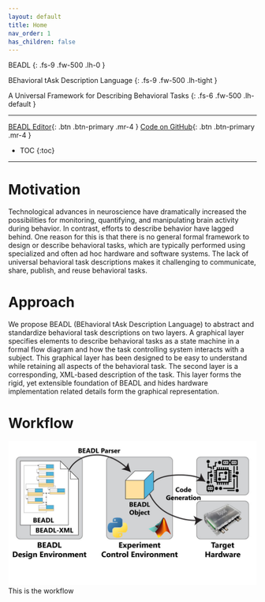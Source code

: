 ```yaml
---
layout: default
title: Home
nav_order: 1
has_children: false
---
```

BEADL
{: .fs-9 .fw-500 .lh-0 }

BEhavioral tAsk Description Language
{: .fs-9 .fw-500 .lh-tight }

A Universal Framework for Describing Behavioral Tasks
{: .fs-6 .fw-500 .lh-default }

<hr>

[BEADL Editor](https://staging.d237p8s4oa0mfk.amplifyapp.com){: .btn .btn-primary .mr-4 }
[Code on GitHub](https://github.com/BEADL){: .btn .btn-primary .mr-4 }
<!--[Code on GitHub 2](https://github.com/BEADL){: .btn .btn-orange .mr-4 }-->

- TOC
{:toc}

<hr>

# Motivation
Technological advances in neuroscience have dramatically increased the possibilities for monitoring, quantifying, and  manipulating brain activity during behavior. In contrast, efforts to describe behavior have lagged behind. One reason for this is that there is no general formal framework to design or describe behavioral tasks, which are typically performed using specialized and often ad hoc hardware and software systems. The lack of universal behavioral task descriptions makes it challenging to communicate, share, publish, and reuse behavioral tasks.

# Approach
We propose BEADL (BEhavioral tAsk Description Language) to abstract and standardize behavioral task descriptions on two layers. A graphical layer specifies elements to describe behavioral tasks as a state machine in a formal flow diagram and how the task controlling system interacts with a subject. This graphical layer has been designed to be easy to understand while retaining all aspects of the behavioral task. The second layer is a corresponding, XML-based description of the task. This layer forms the rigid, yet extensible foundation of BEADL and hides hardware implementation related details form the graphical representation.

# Workflow
![](assets/images/BEADL_Workflow.jpg)
This is the workflow